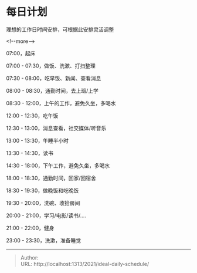 # 每日计划


理想的工作日时间安排，可根据此安排灵活调整

&lt;!--more--&gt;

07:00，起床

07:00 - 07:30，做饭、洗漱、打扫整理

07:30 - 08:00，吃早饭、新闻、查看消息

08:00 - 08:30，通勤时间，去上班/上学

08:30 - 12:00，上午的工作，避免久坐，多喝水

12:00 - 12:30，吃午饭

12:30 - 13:00，消息查看，社交媒体/听音乐

13:00 - 13:30，午睡半小时

13:30 - 14:30，读书

14:30 - 18:00，下午工作，避免久坐，多喝水

18:00 - 18:30，通勤时间，回家/回宿舍

18:30 - 19:30，做晚饭和吃晚饭

19:30 - 20:00，洗碗、收拾房间

20:00 - 21:00，学习/电影/读书/....

21:00 - 22:00，健身

23:00 - 23:30，洗漱，准备睡觉



---

> Author:   
> URL: http://localhost:1313/2021/ideal-daily-schedule/  

